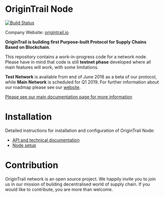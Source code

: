 OriginTrail Node
================

[![Build Status](https://travis-ci.org/OriginTrail/ot-node.svg?branch=master)](https://travis-ci.org/OriginTrail/ot-node)

Company Website: [origintrail.io](https://origintrail.io)

__OriginTrail is building first Purpose-built Protocol for Supply Chains Based on Blockchain.__
 
This repository contains a work-in-progress code for a network node. Please have in mind that code is still __testnet phase__ developed where all main features will work, with some limitations. 

__Test Network__ is available from end of June 2018 as a beta of our protocol, while __Main Network__ is scheduled for Q1 2019. For further information about our roadmap please see our [website](https://origintrail.io/roadmap).

[Please see our main documentation page for more information](http://docs.origintrail.io)

Installation
=============

Detailed instructions for installation and configuration of OriginTrail Node:
 
 * [API and technical documentation](http://docs.origintrail.io)
 * [Node setup](http://origintrail.io/node-setup) 
 
Contribution
============

OriginTrail network is an open source project. We happily invite you to join us in our mission of building decentralised world of supply chain. If you would like to contribute, you are more than welcome. 
